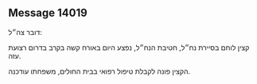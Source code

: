 ## Message 14019

דובר צה״ל:

קצין לוחם בסיירת נח״ל, חטיבת הנח״ל, נפצע היום באורח קשה בקרב בדרום רצועת עזה.

הקצין פונה לקבלת טיפול רפואי בבית החולים, משפחתו עודכנה.

